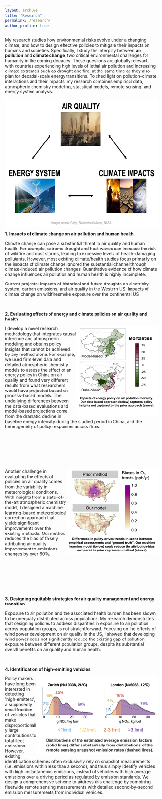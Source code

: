 ```yaml
---
layout: archive
title: "Research"
permalink: /research/
author_profile: true
---
```


<!--- \* denotes equally contributing authors -->


My research studies how environmental risks evolve under a changing climate, and how to design effective policies to mitigate their impacts on humans and societies. Specifically, I study the interplay between **air pollution** and **climate change**, two critical environmental challenges for humanity in the coming decades. These questions are globally relevant, with countries experiencing high levels of lethal air pollution and increasing climate extremes such as drought and fire, at the same time as they also plan for decadal-scale energy transitions. To shed light on pollution-climate interactions and their impacts, my research combines empirical data, atmospheric chemistry modeling, statistical models, remote sensing, and energy system analysis. 

<img src="/images/conceptual_pic.png" alt="Conceptual Diagram" align="center" class="inline" width=700 height=423/>

**1. Impacts of climate change on air pollution and human health**

Climate change can pose a substantial threat to air quality and human health. For example, extreme drought and heat waves can increase the risk of wildfire and dust storms, leading to excessive levels of health-damaging pollutants. However, most existing climate/health studies focus primarily on the impacts of climate change ignored the substantial channel through climate-induced air pollution changes. Quantitative evidence of how climate change influences air pollution and human health is highly incomplete. 

Current projects:
Impacts of historical and future droughts on electricity system, carbon emissions, and air quality in the Western US.
Impacts of climate change on wildfiresmoke exposure over the continental US
<br/><br/><br/>

**2. Evaluating effects of energy and climate policies on air quality and health**

<img src="/images/fig_china_expost.png" alt="China energy policy" align="right" class="inline" width=270 height=300/>
I develop a novel research methodology that integrates causal inference and atmospheric modeling and obtains policy insights that cannot be achieved by any method alone. For example, we used firm-level data and detailed atmospheric chemistry models to assess the effect of an energy policy in China on air quality and found very different results from what researchers would have projected based on process-based models. The underlying differences between the data-based evaluations and model-based projections come from the dramatic decline in baseline energy intensity during the studied period in China, and the heterogeneity of policy responses across firms. 

<br/><br/><br/><br/><br/><br/>

<img src="/images/fig_met_ml.png" alt="Meteorology correction" align="right" class="inline" width=300 height=280/>
Another challenge in evaluating the effects of policies on air quality comes from the variability in meteorological conditions. With insights from a state-of-the-art atmospheric chemistry model, I designed a machine learning-based meteorological correction approach that yields significant improvements over the existing methods. Our method reduces the bias of falsely attributing air quality improvement to emissions changes by over 60%. 

<br/><br/><br/><br/><br/><br/>

**3. Designing equitable strategies for air quality management and energy transition**

Exposure to air pollution and the associated health burden has been shown to be unequally distributed across populations. My research demonstrates that designing policies to address disparities in exposure to air pollution across population groups, is not straightforward. Focusing on the effects of wind power development on air quality in the US, I showed that developing wind power does not significantly reduce the existing gap of pollution exposure between different population groups, despite its substantial overall benefits on air quality and human health.
<br/><br/><br/>

**4. Identification of high-emitting vehicles**

<img src="/images/fig_HE.png" alt="High-emitter identification" align="right" class="inline" width=400 height=260/>
Policy makers have long been interested in detecting 'high-emitters', a supposedly small fraction of vehicles that make disproportionally large contributions to total fleet emissions. However, existing identification schemes often exclusively rely on snapshot measurements (i.e. emissions within less than a second), and thus simply identify vehicles with high instantaneous emissions, instead of vehicles with high average emissions over a driving period as regulated by emission standards. We design a comprehensive scheme to address this challenge by combining fleetwide remote sensing measurements with detailed second-by-second emission measurements from individual vehicles. 


<br/>

